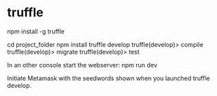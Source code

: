 # truffle

npm install -g truffle

cd project_folder
npm install
truffle develop
   truffle(develop)> compile
   truffle(develop)> migrate
   truffle(develop)> test

In an other console start the webserver:
npm run dev
   
Initiate Metamask with the seedwords shown when you launched truffle develop.
